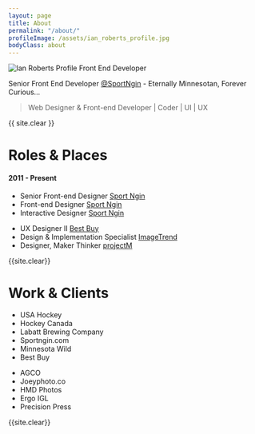 ```yaml
---
layout: page
title: About
permalink: "/about/"
profileImage: /assets/ian_roberts_profile.jpg
bodyClass: about
---
```


<div class="profile">
  <img src="{{ page.profileImage }}" alt="Ian Roberts Profile Front End Developer">
</div>

<div class="profileDescription">
  <p>Senior Front End Developer <a href="http://sportngin.com">@SportNgin</a> - Eternally Minnesotan, Forever Curious…</p>
  <blockquote>Web Designer & Front-end Developer | Coder | UI | UX</blockquote>
</div>

{{ site.clear }}

# Roles & Places

#### 2011 - Present

<div class="col col-1">
  <ul>
    <li>
      Senior Front-end Designer <a href="http://sportngin.com">Sport Ngin</a>
    </li>
    <li>
      Front-end Designer <a href="http://sportngin.com">Sport Ngin</a>
    </li>
    <li>
      Interactive Designer <a href="http://sportngin.com">Sport Ngin</a>
    </li>
  </ul>
</div>
<div class="col col-2">
  <ul>
    <li>
      UX Designer II <a href="http://bestbuy.com">Best Buy</a>
    </li>
    <li>
      Design & Implementation Specialist <a href="http://imagetrend.com">ImageTrend</a>
    </li>
    <li>
      Designer, Maker Thinker <a href="http://projectmlab.com">projectM</a>
    </li>
  </ul>
</div>

{{site.clear}}

# Work & Clients
<div class="col col-1">
  <ul>
    <li>USA Hockey</li>
    <li>Hockey Canada</li>
    <li>Labatt Brewing Company</li>
    <li>Sportngin.com</li>
    <li>Minnesota Wild</li>
    <li>Best Buy</li>
  </ul>
</div>
<div class="col col-2">
  <ul>
    <li>AGCO</li>
    <li>Joeyphoto.co</li>
    <li>HMD Photos</li>
    <li>Ergo IGL</li>
    <li>Precision Press</li>
  </ul>
</div>

{{site.clear}}
